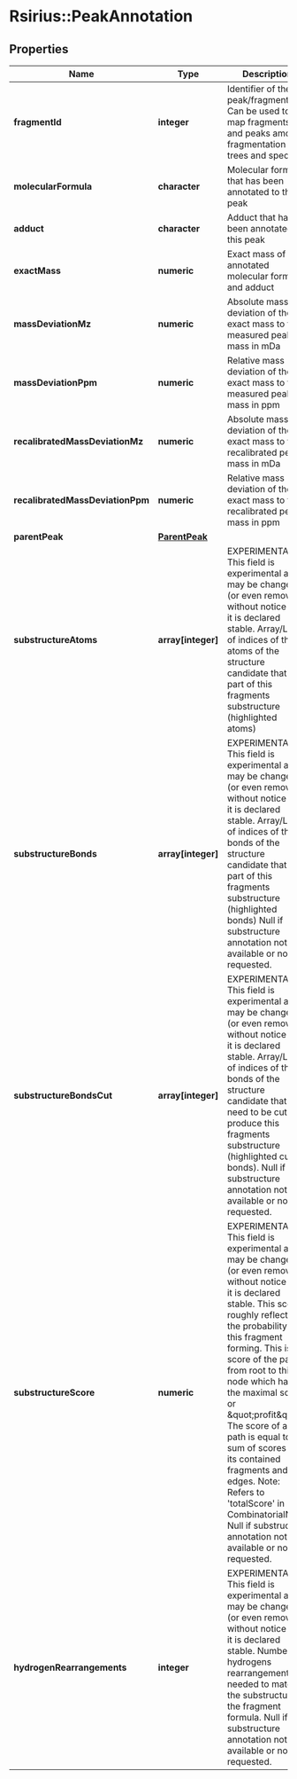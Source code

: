 # Rsirius::PeakAnnotation


## Properties
Name | Type | Description | Notes
------------ | ------------- | ------------- | -------------
**fragmentId** | **integer** | Identifier of the peak/fragment. Can be used to map fragments and peaks  among fragmentation trees and spectra. | 
**molecularFormula** | **character** | Molecular formula that has been annotated to this peak | [optional] 
**adduct** | **character** | Adduct that has been annotated to this peak | [optional] 
**exactMass** | **numeric** | Exact mass of the annotated molecular formula and adduct | [optional] 
**massDeviationMz** | **numeric** | Absolute mass deviation of the exact mass to the measured peak mass in mDa | [optional] 
**massDeviationPpm** | **numeric** | Relative mass deviation of the exact mass to the measured peak mass in ppm | [optional] 
**recalibratedMassDeviationMz** | **numeric** | Absolute mass deviation of the exact mass to the recalibrated peak mass in mDa | [optional] 
**recalibratedMassDeviationPpm** | **numeric** | Relative mass deviation of the exact mass to the recalibrated peak mass in ppm | [optional] 
**parentPeak** | [**ParentPeak**](ParentPeak.md) |  | [optional] 
**substructureAtoms** | **array[integer]** | EXPERIMENTAL: This field is experimental and may be changed (or even removed) without notice until it is declared stable.   Array/List of indices of the atoms of the structure candidate that are part of this fragments substructure  (highlighted atoms) | [optional] 
**substructureBonds** | **array[integer]** | EXPERIMENTAL: This field is experimental and may be changed (or even removed) without notice until it is declared stable.   Array/List of indices of the bonds of the structure candidate that are part of this fragments substructure  (highlighted bonds)   Null if substructure annotation not available or not requested. | [optional] 
**substructureBondsCut** | **array[integer]** | EXPERIMENTAL: This field is experimental and may be changed (or even removed) without notice until it is declared stable.   Array/List of indices of the bonds of the structure candidate that need to be cut to produce this fragments  substructure (highlighted cutted bonds).   Null if substructure annotation not available or not requested. | [optional] 
**substructureScore** | **numeric** | EXPERIMENTAL: This field is experimental and may be changed (or even removed) without notice until it is declared stable.   This score roughly reflects the probability of this fragment forming.   This is the score of the path from root to this node which has the maximal score or \&quot;profit\&quot;.  The score of a path is equal to the sum of scores of its contained fragments and edges.  Note: Refers to &#39;totalScore&#39; in CombinatorialNode   Null if substructure annotation not available or not requested. | [optional] 
**hydrogenRearrangements** | **integer** | EXPERIMENTAL: This field is experimental and may be changed (or even removed) without notice until it is declared stable.   Number of hydrogens rearrangements needed to match the substructure to the fragment formula.   Null if substructure annotation not available or not requested. | [optional] 


